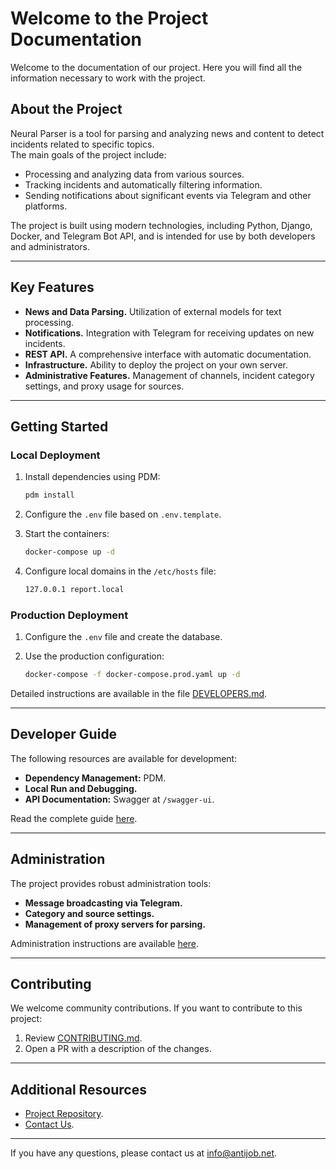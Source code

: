 # Welcome to the Project Documentation

Welcome to the documentation of our project. Here you will find all the information necessary to work with the project.

## About the Project

Neural Parser is a tool for parsing and analyzing news and content to detect incidents related to specific topics.  
The main goals of the project include:

- Processing and analyzing data from various sources.
- Tracking incidents and automatically filtering information.
- Sending notifications about significant events via Telegram and other platforms.

The project is built using modern technologies, including Python, Django, Docker, and Telegram Bot API, and is intended for use by both developers and administrators.

---

## Key Features

- **News and Data Parsing.** Utilization of external models for text processing.
- **Notifications.** Integration with Telegram for receiving updates on new incidents.
- **REST API.** A comprehensive interface with automatic documentation.
- **Infrastructure.** Ability to deploy the project on your own server.
- **Administrative Features.** Management of channels, incident category settings, and proxy usage for sources.

---

## Getting Started

### Local Deployment

1. Install dependencies using PDM:

   ```bash
   pdm install
   ```

2. Configure the `.env` file based on `.env.template`.
3. Start the containers:

   ```bash
   docker-compose up -d
   ```

4. Configure local domains in the `/etc/hosts` file:

   ```bash
   127.0.0.1 report.local
   ```

### Production Deployment

1. Configure the `.env` file and create the database.
2. Use the production configuration:

   ```bash
   docker-compose -f docker-compose.prod.yaml up -d
   ```

Detailed instructions are available in the file [DEVELOPERS.md](DEVELOPERS.md).

---

## Developer Guide

The following resources are available for development:

- **Dependency Management:** PDM.
- **Local Run and Debugging.**
- **API Documentation:** Swagger at `/swagger-ui`.

Read the complete guide [here](DEVELOPERS.md).

---

## Administration

The project provides robust administration tools:

- **Message broadcasting via Telegram.**
- **Category and source settings.**
- **Management of proxy servers for parsing.**

Administration instructions are available [here](administration.md).

---

## Contributing

We welcome community contributions. If you want to contribute to this project:

1. Review [CONTRIBUTING.md](https://github.com/antijob/neuro-parser/blob/main/CONTRIBUTING.md).
2. Open a PR with a description of the changes.

---

## Additional Resources

- [Project Repository](https://github.com/antijob/neuro-parser).
- [Contact Us](mailto:info@antijob.net).

---

If you have any questions, please contact us at <info@antijob.net>.
